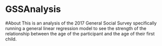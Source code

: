 # GSSAnalysis


#About
This is an analysis of the 2017 General Social Survey specifically running a general linear regression model to see the strength of the relationship between the age of the participant and the age of their first child.